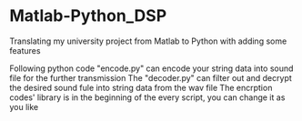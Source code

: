 # Matlab-Python_DSP
Translating my university project from Matlab to Python with adding some features

Following python code "encode.py" can encode your string data into sound file for the further transmission
The "decoder.py" can filter out and decrypt the desired sound fule into string data from the wav file
The encrption codes' library is in the beginning of the every script, you can change it as you like

